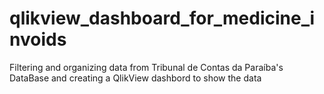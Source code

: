 # qlikview_dashboard_for_medicine_invoids
Filtering and organizing data from Tribunal de Contas da Paraíba's DataBase and creating a QlikView dashbord to show the data
